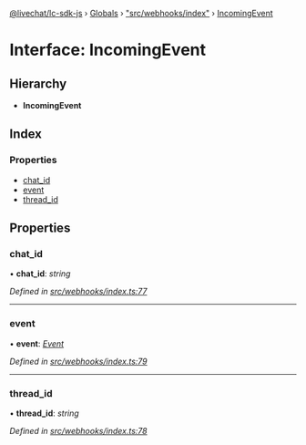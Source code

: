 [@livechat/lc-sdk-js](../README.md) › [Globals](../globals.md) › ["src/webhooks/index"](../modules/_src_webhooks_index_.md) › [IncomingEvent](_src_webhooks_index_.incomingevent.md)

# Interface: IncomingEvent

## Hierarchy

* **IncomingEvent**

## Index

### Properties

* [chat_id](_src_webhooks_index_.incomingevent.md#chat_id)
* [event](_src_webhooks_index_.incomingevent.md#event)
* [thread_id](_src_webhooks_index_.incomingevent.md#thread_id)

## Properties

###  chat_id

• **chat_id**: *string*

*Defined in [src/webhooks/index.ts:77](https://github.com/livechat/lc-sdk-js/blob/d0a32c0/src/webhooks/index.ts#L77)*

___

###  event

• **event**: *[Event](../modules/_src_objects_index_.md#event)*

*Defined in [src/webhooks/index.ts:79](https://github.com/livechat/lc-sdk-js/blob/d0a32c0/src/webhooks/index.ts#L79)*

___

###  thread_id

• **thread_id**: *string*

*Defined in [src/webhooks/index.ts:78](https://github.com/livechat/lc-sdk-js/blob/d0a32c0/src/webhooks/index.ts#L78)*
